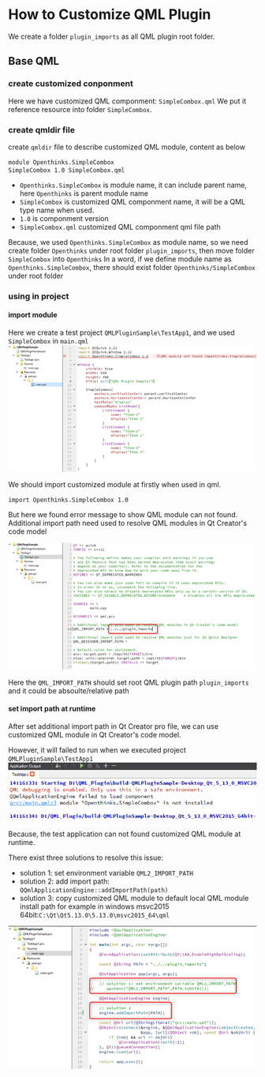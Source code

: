 # How to Customize QML Plugin

We create a folder `plugin_imports` as all QML plugin root folder.

## Base QML
### create customized conponment
Here we have customized QML componment: `SimpleCombox.qml`
We put it reference resource into folder `SimpleCombox`.
### create qmldir file
create `qmldir` file to describe customized QML module, content as below
```
module Openthinks.SimpleCombox
SimpleCombox 1.0 SimpleCombox.qml
```
* `Openthinks.SimpleCombox` is module name, it can include parent name, here `Openthinks` is parent module name
*  `SimpleCombox` is customized QML componment name, it will be a QML type name when used.
* `1.0` is componment version
* `SimpleCombox.qml` customized QML componment qml file path

Because, we used `Openthinks.SimpleCombox` as module name, so we need create folder `Openthinks` under root folder `plugin_imports`,
then move folder `SimpleCombox` into `Openthinks`
In a word, if we define module name as `Openthinks.SimpleCombox`, there should exist folder `Openthinks/SimpleCombox` under root folder

### using in project

#### import module
Here we create a test project `QMLPluginSample\TestApp1`, and we used `SimpleCombox` in `main.qml`
![](img/import_qml_plugin.png)

We should import customized module at firstly when used in qml.
```
import Openthinks.SimpleCombox 1.0
```
But here we found error message to show QML module can not found.
Additional import path need used to resolve QML modules in Qt Creator's code model

![](img/qt_creator_import_path.png)

Here the `QML_IMPORT_PATH` should set root QML plugin path `plugin_imports` and it could be absoulte/relative path

#### set import path at runtime
After set additional import path in Qt Creator pro file, we can use customized QML module in Qt Creator's code model.

However, it will failed to run when we executed project `QMLPluginSample\TestApp1`
![](img/qt_creator_import_failed.png)

Because, the test application can not found customized QML module at runtime.

There exist three solutions to resolve this issue:

* solution 1: set environment variable `QML2_IMPORT_PATH`
* solution 2: add import path: `QQmlApplicationEngine::addImportPath(path)`
* solution 3: copy customized QML module to default local QML module install path 
for example in windows msvc2015 64bit:`C:\Qt\Qt5.13.0\5.13.0\msvc2015_64\qml`

![](img/main_add_import.png)



